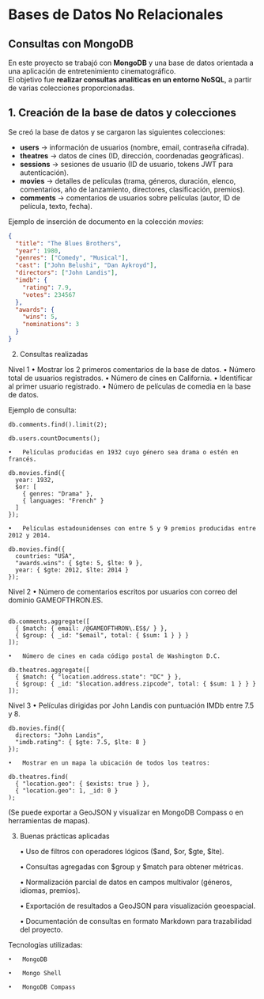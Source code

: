 # Bases de Datos No Relacionales  
## Consultas con MongoDB  

En este proyecto se trabajó con **MongoDB** y una base de datos orientada a una aplicación de entretenimiento cinematográfico.  
El objetivo fue **realizar consultas analíticas en un entorno NoSQL**, a partir de varias colecciones proporcionadas.  


## 1. Creación de la base de datos y colecciones  

Se creó la base de datos y se cargaron las siguientes colecciones:  

- **users** → información de usuarios (nombre, email, contraseña cifrada).  
- **theatres** → datos de cines (ID, dirección, coordenadas geográficas).  
- **sessions** → sesiones de usuario (ID de usuario, tokens JWT para autenticación).  
- **movies** → detalles de películas (trama, géneros, duración, elenco, comentarios, año de lanzamiento, directores, clasificación, premios).  
- **comments** → comentarios de usuarios sobre películas (autor, ID de película, texto, fecha).  

Ejemplo de inserción de documento en la colección *movies*:  

```json
{
  "title": "The Blues Brothers",
  "year": 1980,
  "genres": ["Comedy", "Musical"],
  "cast": ["John Belushi", "Dan Aykroyd"],
  "directors": ["John Landis"],
  "imdb": {
    "rating": 7.9,
    "votes": 234567
  },
  "awards": {
    "wins": 5,
    "nominations": 3
  }
}

```

2. Consultas realizadas

Nivel 1
	•	Mostrar los 2 primeros comentarios de la base de datos.
	•	Número total de usuarios registrados.
	•	Número de cines en California.
	•	Identificar al primer usuario registrado.
	•	Número de películas de comedia en la base de datos.

Ejemplo de consulta:
```
db.comments.find().limit(2);

db.users.countDocuments();
```

	•	Películas producidas en 1932 cuyo género sea drama o estén en francés.

```
db.movies.find({
  year: 1932,
  $or: [
    { genres: "Drama" },
    { languages: "French" }
  ]
});

```

	•	Películas estadounidenses con entre 5 y 9 premios producidas entre 2012 y 2014.

```
db.movies.find({
  countries: "USA",
  "awards.wins": { $gte: 5, $lte: 9 },
  year: { $gte: 2012, $lte: 2014 }
});

```

Nivel 2
	•	Número de comentarios escritos por usuarios con correo del dominio GAMEOFTHRON.ES.
```

db.comments.aggregate([
  { $match: { email: /@GAMEOFTHRON\.ES$/ } },
  { $group: { _id: "$email", total: { $sum: 1 } } }
]);
```
	•	Número de cines en cada código postal de Washington D.C.

```
db.theatres.aggregate([
  { $match: { "location.address.state": "DC" } },
  { $group: { _id: "$location.address.zipcode", total: { $sum: 1 } } }
]);
```

Nivel 3
	•	Películas dirigidas por John Landis con puntuación IMDb entre 7.5 y 8.

```
db.movies.find({
  directors: "John Landis",
  "imdb.rating": { $gte: 7.5, $lte: 8 }
});
```

	•	Mostrar en un mapa la ubicación de todos los teatros:

```
db.theatres.find(
  { "location.geo": { $exists: true } },
  { "location.geo": 1, _id: 0 }
);
```

(Se puede exportar a GeoJSON y visualizar en MongoDB Compass o en herramientas de mapas).


3. Buenas prácticas aplicadas
   
	•	Uso de filtros con operadores lógicos ($and, $or, $gte, $lte).

	•	Consultas agregadas con $group y $match para obtener métricas.

	•	Normalización parcial de datos en campos multivalor (géneros, idiomas, premios).

	•	Exportación de resultados a GeoJSON para visualización geoespacial.

	•	Documentación de consultas en formato Markdown para trazabilidad del proyecto.



Tecnologías utilizadas:

	•	MongoDB
	
	•	Mongo Shell
	
	•	MongoDB Compass

